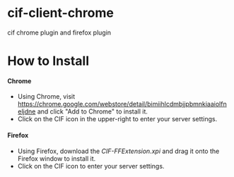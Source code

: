 cif-client-chrome
=================
cif chrome plugin and firefox plugin


How to Install
=================
#### Chrome
  * Using Chrome, visit https://chrome.google.com/webstore/detail/bimiihlcdmbjjpbmnkiaaiolfneljdne and click "Add to Chrome" to install it.
  * Click on the CIF icon in the upper-right to enter your server settings.


#### Firefox
  * Using Firefox, download the *CIF-FFExtension.xpi* and drag it onto the Firefox window to install it.
  * Click on the CIF icon to enter your server settings.


